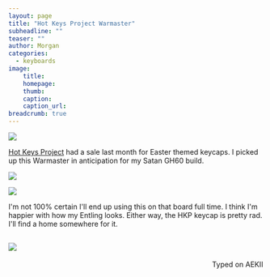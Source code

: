 ```yaml
---
layout: page
title: "Hot Keys Project Warmaster"
subheadline: ""
teaser: ""
author: Morgan
categories:
  - keyboards
image:
    title:
    homepage:
    thumb:
    caption:
    caption_url:
breadcrumb: true
---
```


![](http://imgur.com/wGQuM3w.jpg)

[Hot Keys Project](https://www.facebook.com/hotkeysproject/) had a sale last month for Easter themed keycaps. I picked up this Warmaster in anticipation for my Satan GH60 build.

![](http://imgur.com/qwOICo6.jpg)

![](http://imgur.com/qvwxRxw.jpg)

I'm not 100% certain I'll end up using this on that board full time. I think I'm happier with how my Entling looks. Either way, the HKP keycap is pretty rad. I'll find a home somewhere for it.

![](http://imgur.com/c7DjqFh.jpg)
---
<p align="right">Typed on AEKII</p>
